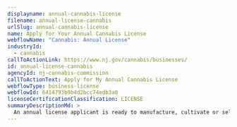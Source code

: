 ```yaml
---
displayname: annual-cannabis-license
filename: annual-license-cannabis
urlSlug: annual-cannabis-license
name: Apply for Your Annual Cannabis License
webflowName: "Cannabis: Annual License"
industryId:
  - cannabis
callToActionLink: https://www.nj.gov/cannabis/businesses/
id: annual-license-cannabis
agencyId: nj-cannabis-commission
callToActionText: Apply for My Annual Cannabis License
webflowType: business-license
webflowId: 6414793b9b4d2bcc74edb3a0
licenseCertificationClassification: LICENSE
summaryDescriptionMd: >
  An annual license applicant is ready to manufacture, cultivate or sell cannabis. Your application will need to include information on your business location, local zoning approval, and a summary of your operations.
---
```

